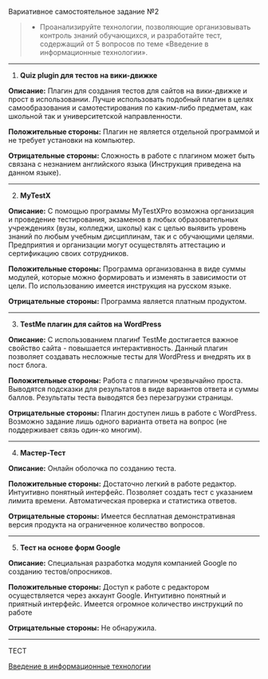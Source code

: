 Вариативное самостоятельное задание №2

> * Проанализируйте технологии, позволяющие организовывать контроль знаний обучающихся, и разработайте тест, содержащий от 5 вопросов по теме «Введение в информационные технологии».

***


1. **Quiz plugin для тестов на вики-движке**

**Описание:** Плагин для создания тестов для сайтов на вики-движке и прост в использовании. 
Лучше использовать подобный плагин в целях самообразования и самотестирования по каким-либо 
предметам, как школьной так и университетской направленности.

**Положительные стороны:** Плагин не является отдельной программой и не требует установки на компьютер. 

**Отрицательные стороны:** Сложность в работе с плагином может быть связана с незнанием английского языка 
(Инструкция приведена на данном языке).


***

2. **MyTestX**

**Описание:** С помощью программы MyTestXPro возможна организация и проведение тестирования, экзаменов в любых образовательных учреждениях (вузы, колледжи, школы) как с целью выявить 
уровень знаний по любым учебным дисциплинам, так и с обучающими целями. Предприятия и 
организации могут осуществлять аттестацию и сертификацию своих сотрудников.

**Положительные стороны:** Программа организованна в виде суммы модулей, которые можно 
формировать и изменять в зависимости от цели. По использованию имеется инструкция на русском языке.

**Отрицательные стороны:** Программа является платным продуктом.

***


3. **TestMe плагин для сайтов на WordPress**

**Описание:** С использованием плагинf TestMe достигается важное свойство сайта - повышается 
интерактивность. Данный плагин позволяет создавать несложные тесты для WordPress и внедрять 
их в пост блога.

**Положительные стороны:** Работа с плагином чрезвычайно проста. Выводятся подсказки для результатов 
в виде вариантов ответа и суммы баллов. Результаты теста выводятся без перезагрузки страницы.

**Отрицательные стороны:** Плагин доступен лишь в работе с WordPress. Возможно задание лишь одного 
варианта ответа на вопрос (не поддерживает связь один-ко многим).

***


4. **Мастер-Тест**

**Описание:** Онлайн оболочка по созданию теста. 

**Положительные стороны:** Достаточно легкий в работе редактор. Интуитивно понятный интерфейс. 
Позволяет создать тест с указанием лимита времени. Автоматическая проверка и статистика ответов.

**Отрицательные стороны:** Имеется бесплатная демонстративная версия продукта на ограниченное 
количество вопросов. 

***


5. **Тест на основе форм Google**

**Описание:** Cпециальная разработка модуля компанией Google по созданию тестов/опросников.

**Положительные стороны:** Доступ к работе с редактором осуществляется через аккаунт Google. 
Интуитивно понятный и приятный интерфейс. Имеется огромное количество инструкций по работе

**Отрицательные стороны:** Не обнаружила.

-------------------------------------------------------------------------

ТЕСТ

[Введение в информационные технологии](https://docs.google.com/forms/d/e/1FAIpQLSdRaqvLchyS7_8GiQG7cJFiDtfMTBLazzyrXnOZbjKWeHw9bA/viewform)
